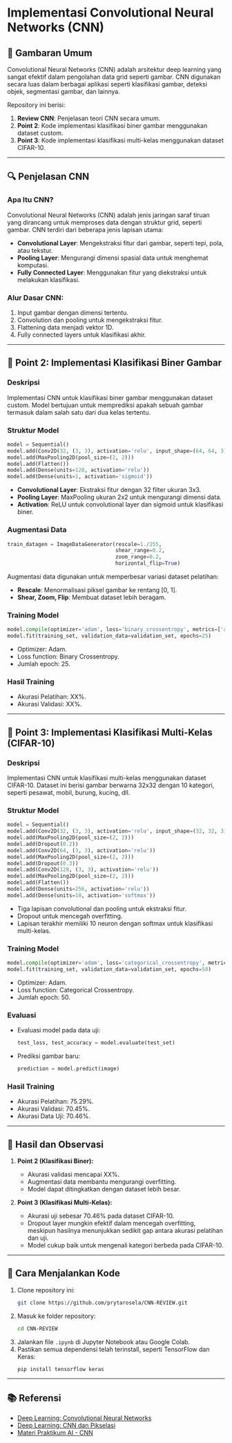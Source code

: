 
# **Implementasi Convolutional Neural Networks (CNN)**

## 📖 **Gambaran Umum**
Convolutional Neural Networks (CNN) adalah arsitektur deep learning yang sangat efektif dalam pengolahan data grid seperti gambar. CNN digunakan secara luas dalam berbagai aplikasi seperti klasifikasi gambar, deteksi objek, segmentasi gambar, dan lainnya.

Repository ini berisi:
1. **Review CNN**: Penjelasan teori CNN secara umum.
2. **Point 2**: Kode implementasi klasifikasi biner gambar menggunakan dataset custom.
3. **Point 3**: Kode implementasi klasifikasi multi-kelas menggunakan dataset CIFAR-10.

---

## 🔍 **Penjelasan CNN**

### Apa Itu CNN?
Convolutional Neural Networks (CNN) adalah jenis jaringan saraf tiruan yang dirancang untuk memproses data dengan struktur grid, seperti gambar. CNN terdiri dari beberapa jenis lapisan utama:
- **Convolutional Layer**: Mengekstraksi fitur dari gambar, seperti tepi, pola, atau tekstur.
- **Pooling Layer**: Mengurangi dimensi spasial data untuk menghemat komputasi.
- **Fully Connected Layer**: Menggunakan fitur yang diekstraksi untuk melakukan klasifikasi.

### Alur Dasar CNN:
1. Input gambar dengan dimensi tertentu.
2. Convolution dan pooling untuk mengekstraksi fitur.
3. Flattening data menjadi vektor 1D.
4. Fully connected layers untuk klasifikasi akhir.

---

## 🔎 **Point 2: Implementasi Klasifikasi Biner Gambar**

### **Deskripsi**
Implementasi CNN untuk klasifikasi biner gambar menggunakan dataset custom. Model bertujuan untuk memprediksi apakah sebuah gambar termasuk dalam salah satu dari dua kelas tertentu.

### **Struktur Model**
```python
model = Sequential()
model.add(Conv2D(32, (3, 3), activation='relu', input_shape=(64, 64, 3)))
model.add(MaxPooling2D(pool_size=(2, 2)))
model.add(Flatten())
model.add(Dense(units=128, activation='relu'))
model.add(Dense(units=1, activation='sigmoid'))
```

- **Convolutional Layer**: Ekstraksi fitur dengan 32 filter ukuran 3x3.
- **Pooling Layer**: MaxPooling ukuran 2x2 untuk mengurangi dimensi data.
- **Activation**: ReLU untuk convolutional layer dan sigmoid untuk klasifikasi biner.

### **Augmentasi Data**
```python
train_datagen = ImageDataGenerator(rescale=1./255,
                                   shear_range=0.2,
                                   zoom_range=0.2,
                                   horizontal_flip=True)
```
Augmentasi data digunakan untuk memperbesar variasi dataset pelatihan:
- **Rescale**: Menormalisasi piksel gambar ke rentang [0, 1].
- **Shear, Zoom, Flip**: Membuat dataset lebih beragam.

### **Training Model**
```python
model.compile(optimizer='adam', loss='binary_crossentropy', metrics=['accuracy'])
model.fit(training_set, validation_data=validation_set, epochs=25)
```
- Optimizer: Adam.
- Loss function: Binary Crossentropy.
- Jumlah epoch: 25.

### **Hasil Training**
- Akurasi Pelatihan: XX%.
- Akurasi Validasi: XX%.

---

## 🔎 **Point 3: Implementasi Klasifikasi Multi-Kelas (CIFAR-10)**

### **Deskripsi**
Implementasi CNN untuk klasifikasi multi-kelas menggunakan dataset CIFAR-10. Dataset ini berisi gambar berwarna 32x32 dengan 10 kategori, seperti pesawat, mobil, burung, kucing, dll.

### **Struktur Model**
```python
model = Sequential()
model.add(Conv2D(32, (3, 3), activation='relu', input_shape=(32, 32, 3)))
model.add(MaxPooling2D(pool_size=(2, 2)))
model.add(Dropout(0.2))
model.add(Conv2D(64, (3, 3), activation='relu'))
model.add(MaxPooling2D(pool_size=(2, 2)))
model.add(Dropout(0.3))
model.add(Conv2D(128, (3, 3), activation='relu'))
model.add(MaxPooling2D(pool_size=(2, 2)))
model.add(Flatten())
model.add(Dense(units=256, activation='relu'))
model.add(Dense(units=10, activation='softmax'))
```
- Tiga lapisan convolutional dan pooling untuk ekstraksi fitur.
- Dropout untuk mencegah overfitting.
- Lapisan terakhir memiliki 10 neuron dengan softmax untuk klasifikasi multi-kelas.

### **Training Model**
```python
model.compile(optimizer='adam', loss='categorical_crossentropy', metrics=['accuracy'])
model.fit(training_set, validation_data=validation_set, epochs=50)
```
- Optimizer: Adam.
- Loss function: Categorical Crossentropy.
- Jumlah epoch: 50.

### **Evaluasi**
- Evaluasi model pada data uji:
  ```python
  test_loss, test_accuracy = model.evaluate(test_set)
  ```
- Prediksi gambar baru:
  ```python
  prediction = model.predict(image)
  ```

### **Hasil Training**
- Akurasi Pelatihan: 75.29%.
- Akurasi Validasi: 70.45%.
- Akurasi Data Uji: 70.46%.

---

## 🧪 **Hasil dan Observasi**
1. **Point 2 (Klasifikasi Biner):**
   - Akurasi validasi mencapai XX%.
   - Augmentasi data membantu mengurangi overfitting.
   - Model dapat ditingkatkan dengan dataset lebih besar.

2. **Point 3 (Klasifikasi Multi-Kelas):**
   - Akurasi uji sebesar 70.46% pada dataset CIFAR-10.
   - Dropout layer mungkin efektif dalam mencegah overfitting, meskipun hasilnya menunjukkan sedikit gap antara akurasi pelatihan dan uji.
   - Model cukup baik untuk mengenali kategori berbeda pada CIFAR-10.

---

## 🚀 **Cara Menjalankan Kode**
1. Clone repository ini:
   ```bash
   git clone https://github.com/prytarosela/CNN-REVIEW.git
   ```
2. Masuk ke folder repository:
   ```bash
   cd CNN-REVIEW
   ```
3. Jalankan file `.ipynb` di Jupyter Notebook atau Google Colab.
4. Pastikan semua dependensi telah terinstall, seperti TensorFlow dan Keras:
   ```bash
   pip install tensorflow keras
   ```

---

## 📚 **Referensi**
- [Deep Learning: Convolutional Neural Networks](https://www.megabagus.id/deep-learning-convolutional-neural-networks/)
- [Deep Learning: CNN dan Pikselasi](https://www.megabagus.id/deep-learning-convolutional-neural-networks-pixilasi/)
- [Materi Praktikum AI - CNN](https://modul-praktikum-ai.vercel.app/Materi/4-convolutional-neural-network)

